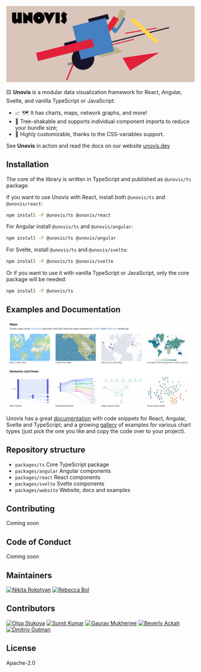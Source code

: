 ![](cover.png)

🟨  **Unovis** is a modular data visualization framework for React, Angular, Svelte, and vanilla TypeScript or JavaScript:

* 📈 🗺 It has charts, maps, network graphs, and more!
* 🌳 Tree-shakable and supports individual component imports to reduce your bundle size;
* 🎨 Highly customizable, thanks to the CSS-variables support.

See **Unovis**  in action and read the docs on our website [unovis.dev](https://unovis.dev)

## Installation
The core of the library is written in TypeScript and published as `@unovis/ts` package.

If you want to use Unovis with React, install both `@unovis/ts` and `@unovis/react`:
```bash
npm install -P @unovis/ts @unovis/react
```

For Angular install `@unovis/ts` and `@unovis/angular`:
```bash
npm install -P @unovis/ts @unovis/angular
```

For Svelte, install `@unovis/ts` and `@unovis/svelte`:
```bash
npm install -P @unovis/ts @unovis/svelte
```

Or if you want to use it with vanilla TypeScript or JavaScript, only the core package will be needed:
```bash
npm install -P @unovis/ts
```

## Examples and Documentation
[![Unovis Examples](examples.png)](https://unovis.dev/gallery)

Unovis has a great [documentation](https://unovis.dev/docs) with code snippets for React, Angular,
Svelte and TypeScript; and a growing [gallery](https://unovis.dev/gallery) of examples for various chart types
(just pick the one you like and copy the code over to your project).

## Repository structure

* `packages/ts` Core TypeScript package
* `packages/angular` Angular components
* `packages/react` React components
* `packages/svelte` Svelte components
* `packages/website` Website, docs and examples

## Contributing
Coming soon

## Code of Conduct
Coming soon

## Maintainers
[<img alt="Nikita Rokotyan" src="https://avatars.githubusercontent.com/u/755708" width="80"/>](https://github.com/rokotyan)
[<img alt="Rebecca Bol" src="https://avatars.githubusercontent.com/u/52078477" width="80"/>](https://github.com/reb-dev)

## Contributors
[<img alt="Olga Stukova" src="https://avatars.githubusercontent.com/u/8654114" width="40"/>](https://github.com/stukova)
[<img alt="Sumit Kumar" src="https://avatars.githubusercontent.com/u/5867393" width="40"/>](https://github.com/sumitkumar25)
[<img alt="Gaurav Mukherjee" src="https://avatars.githubusercontent.com/u/6323787" width="40"/>](https://github.com/gmfun)
[<img alt="Beverly Ackah" src="https://avatars.githubusercontent.com/u/32556434" width="40"/>](https://github.com/beverlyckh)
[<img alt="Dmitriy Gutman" src="https://avatars.githubusercontent.com/u/14595706" width="40"/>](https://github.com/DimamoN)

## License
Apache-2.0
